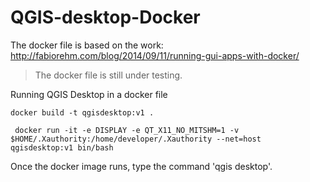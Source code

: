 # QGIS-desktop-Docker

The docker file is based on the work: http://fabiorehm.com/blog/2014/09/11/running-gui-apps-with-docker/

>The docker file is still under testing.

Running QGIS Desktop in a docker file
```shell
docker build -t qgisdesktop:v1 .
```
```shell
 docker run -it -e DISPLAY -e QT_X11_NO_MITSHM=1 -v $HOME/.Xauthority:/home/developer/.Xauthority --net=host qgisdesktop:v1 bin/bash
```
Once the docker image runs, type the command 'qgis desktop'.

